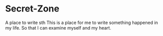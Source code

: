 # Secret-Zone
A place to write sth
This is a place for me to write something happened in my life. So that I can examine myself and my heart.
